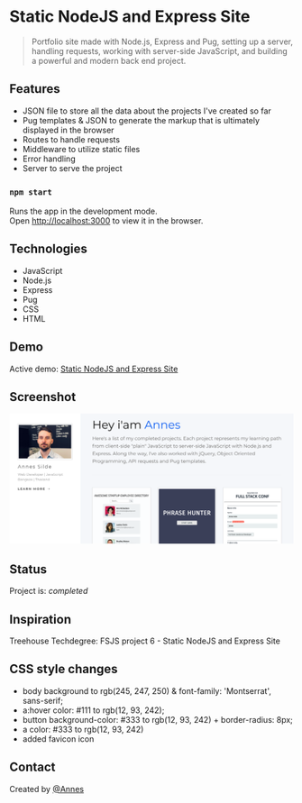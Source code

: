 # Static NodeJS and Express Site

> Portfolio site made with Node.js, Express and Pug, setting up a server, handling requests, working with server-side JavaScript, and building a powerful and modern back end project.

## Features

* JSON file to store all the data about the projects I've created so far
* Pug templates & JSON to generate the markup that is ultimately displayed in the browser
* Routes to handle requests
* Middleware to utilize static files
* Error handling
* Server to serve the project

### `npm start`

Runs the app in the development mode.<br>
Open [http://localhost:3000](http://localhost:3000) to view it in the browser.

## Technologies

* JavaScript
* Node.js
* Express
* Pug
* CSS
* HTML

## Demo

Active demo: [Static NodeJS and Express Site](https://p6-test.herokuapp.com/)

## Screenshot

![Example screenshot](public/img/portfolio/portfolio1200_1.png)

## Status

Project is: _completed_

## Inspiration

Treehouse Techdegree: FSJS project 6 - Static NodeJS and Express Site

## CSS style changes

* body background to rgb(245, 247, 250) & font-family: 'Montserrat', sans-serif;
* a:hover color: #111 to rgb(12, 93, 242);
* button background-color: #333 to rgb(12, 93, 242) + border-radius: 8px;
* a color: #333 to rgb(12, 93, 242)
* added favicon icon

## Contact

Created by [@Annes](https://twitter.com/annesCode)
